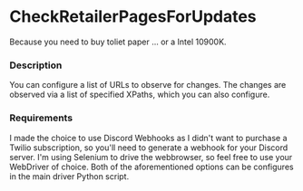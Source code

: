 # CheckRetailerPagesForUpdates
Because you need to buy toliet paper ... or a Intel 10900K.

### Description
You can configure a list of URLs to observe for changes.  The changes are observed via a list of specified XPaths, which you can also configure. 

### Requirements
I made the choice to use Discord Webhooks as I didn't want to purchase a Twilio subscription, so you'll need to generate a webhook for your Discord server.  I'm using Selenium to drive the webbrowser, so feel free to use your WebDriver of choice.  Both of the aforementioned options can be configures in the main driver Python script.
